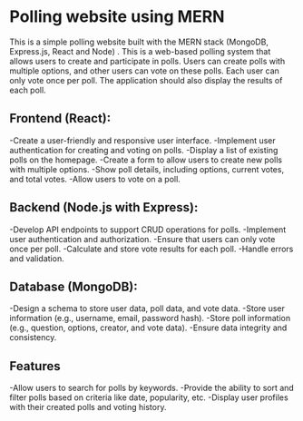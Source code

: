 # Polling website using MERN

This is a simple polling website built with the MERN stack (MongoDB, Express.js, React and Node) . This is a web-based polling system that allows users to create and participate in polls. Users can create polls with multiple options, and other users can vote on these polls. Each user can only vote once per poll. The application should also display the results of each poll.

## Frontend (React):

-Create a user-friendly and responsive user interface.
-Implement user authentication for creating and voting on polls.
-Display a list of existing polls on the homepage.
-Create a form to allow users to create new polls with multiple options.
-Show poll details, including options, current votes, and total votes.
-Allow users to vote on a poll.

## Backend (Node.js with Express):

-Develop API endpoints to support CRUD operations for polls.
-Implement user authentication and authorization.
-Ensure that users can only vote once per poll.
-Calculate and store vote results for each poll.
-Handle errors and validation.

## Database (MongoDB):

-Design a schema to store user data, poll data, and vote data.
-Store user information (e.g., username, email, password hash).
-Store poll information (e.g., question, options, creator, and vote data).
-Ensure data integrity and consistency.

## Features

-Allow users to search for polls by keywords.
-Provide the ability to sort and filter polls based on criteria like date, popularity, etc.
-Display user profiles with their created polls and voting history.
